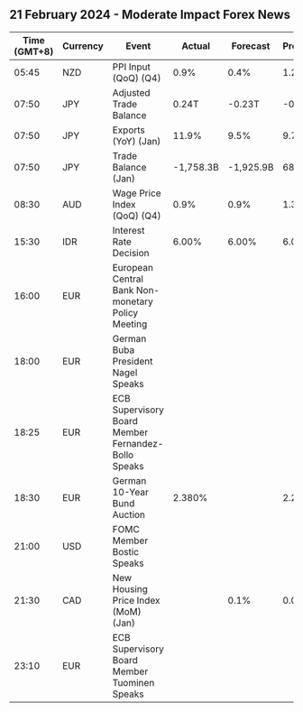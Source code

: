 ## 21 February 2024 - Moderate Impact Forex News

| Time (GMT+8) | Currency | Event | Actual | Forecast | Previous |
|------|----------|-------|--------|----------|----------|
| 05:45 | NZD | PPI Input (QoQ) (Q4) | 0.9% | 0.4% | 1.2% |
| 07:50 | JPY | Adjusted Trade Balance | 0.24T | -0.23T | -0.41T |
| 07:50 | JPY | Exports (YoY) (Jan) | 11.9% | 9.5% | 9.7% |
| 07:50 | JPY | Trade Balance (Jan) | -1,758.3B | -1,925.9B | 68.9B |
| 08:30 | AUD | Wage Price Index (QoQ) (Q4) | 0.9% | 0.9% | 1.3% |
| 15:30 | IDR | Interest Rate Decision | 6.00% | 6.00% | 6.00% |
| 16:00 | EUR | European Central Bank Non-monetary Policy Meeting |  |  |  |
| 18:00 | EUR | German Buba President Nagel Speaks |  |  |  |
| 18:25 | EUR | ECB Supervisory Board Member Fernandez-Bollo Speaks |  |  |  |
| 18:30 | EUR | German 10-Year Bund Auction | 2.380% |  | 2.230% |
| 21:00 | USD | FOMC Member Bostic Speaks |  |  |  |
| 21:30 | CAD | New Housing Price Index (MoM) (Jan) |  | 0.1% | 0.0% |
| 23:10 | EUR | ECB Supervisory Board Member Tuominen Speaks |  |  |  |
